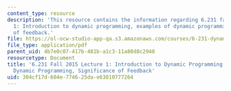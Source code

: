```yaml
---
content_type: resource
description: 'This resource contains the information regarding 6.231 fall 2015 lecture
  1: Introduction to dynamic programming, examples of dynamic programming, significance
  of feedback.'
file: https://ol-ocw-studio-app-qa.s3.amazonaws.com/courses/6-231-dynamic-programming-and-stochastic-control-fall-2015/304cf17d604e774625dae63810777264_MIT6_231F15_Lec1.pdf
file_type: application/pdf
parent_uid: 4b7e0c07-417b-481b-a1c3-11a80d8c2948
resourcetype: Document
title: '6.231 Fall 2015 Lecture 1: Introduction to Dynamic Programming, Examples of
  Dynamic Programming, Significance of Feedback'
uid: 304cf17d-604e-7746-25da-e63810777264
---
```

